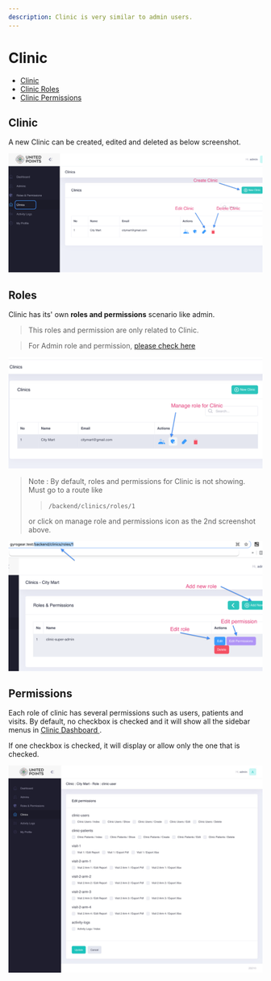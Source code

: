 ```yaml
---
description: Clinic is very similar to admin users.
---
```


# Clinic

* [Clinic](clinic.md#clinic)
* [Clinic Roles](clinic.md#roles)
* [Clinic Permissions](clinic.md#permissions)

## Clinic

A new Clinic can be created, edited and deleted as below screenshot.

![](../.gitbook/assets/clinic-crud.png)

## Roles

Clinic has its' own **roles and permissions** scenario like admin. 

> This roles and permission are only related to Clinic.

> For Admin role and permission, [please check here](clinic.md)

![](../.gitbook/assets/clinic-role-permission.png)

> Note : By default, roles and permissions for Clinic is not showing. Must go to a route like 
>
> > `/backend/clinics/roles/1`
>
>  or click on manage role and permissions icon as the 2nd screenshot above.

![](../.gitbook/assets/clinic-role.png)

## Permissions

Each role of clinic has several permissions such as users, patients and visits. By default, no checkbox is checked and it will show all the sidebar menus in [Clinic Dashboard ](../clinic-dashboard/). 

If one checkbox is checked, it will display or allow only the one that is checked.

![](../.gitbook/assets/clinic-role-per.jpg)

